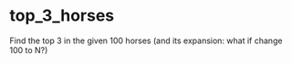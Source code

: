 # top_3_horses
Find the top 3 in the given 100 horses (and its expansion: what if change 100 to N?)
